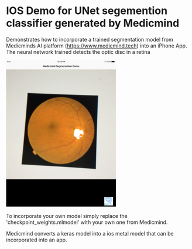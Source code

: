 # IOS Demo for UNet segemention classifier generated by Medicmind

Demonstrates how to incorporate a trained segmentation model from Medicminds AI platform (https://www.medicmind.tech) into an iPhone App.
The neural network trained detects the optic disc in a retina

![retina](IMG_0312_300.png)

To incorporate your own model simply replace the 'checkpoint_weights.mlmodel' with your own one from Medicmind.

Medicmind converts a keras model into a ios metal model that can be incorporated into an app.

